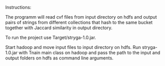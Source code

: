 Instructions:

The programm will read cvf files from input directory on hdfs and output pairs of strings from different collections that hash to the same bucket together with Jaccard similarity in output directory.

To run the project use Target/stryga-1.0.jar.

Start hadoop and move input files to input directory on hdfs.
Run stryga-1.0.jar with Tnain main class on hadoop and pass the path to the input and output folders on hdfs as command line arguments.

